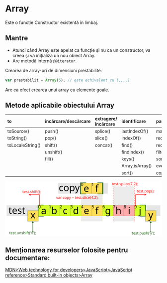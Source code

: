 # Array

Este o funcție Constructor existentă în limbaj.

## Mantre

- Atunci când Array este apelat ca funcție și nu ca un constructor, va creea și va inițializa un nou obiect Array.
- Are metodă internă `@@iterator`.

Crearea de array-uri de dimensiuni prestabilite:

```javascript
var prestabilit = Array(5); // este echivalent cu [,,,,]
```

Are ca efect crearea unui array cu elemente goale.

## Metode aplicabile obiectului Array

| to               | încărcare/descărcare | extragere/încărcare | identificare    | parcurgere/mutații | altele         | creare       |
|:-----------------|:---------------------|:--------------------|:----------------|:-------------------|:---------------|:------------ |
| toSource()       | push()               | splice()            | lastIndexOf()   | map()              | copyWithin()   | Array.from() |
| toString()       | pop()                | slice()             | indexOf()       | reduce()           |                | Array.of()   |
| toLocaleString() | shift()              | concat()            | find()          | reduceRight()      | entries()      | |
|                  | unshift()            |                     | findIndex()     | filter()           | includes()     | |
|                  | fill()               |                     | keys()          | some()             |                | |
|                  |                      |                     | Array.isArray() | every()            |                | |
|                  |                      |                     | sort()          | copyWithin()       | [@@iterator]() | |

![](operatiuniArrayuri.svg)


## Menționarea resurselor folosite pentru documentare:
[MDN>Web technology for developers>JavaScript>JavaScript reference>Standard built-in objects>Array](https://developer.mozilla.org/en-US/docs/Web/JavaScript/Reference/Global_Objects/Array?redirectlocale=en-US&redirectslug=JavaScript%2FReference%2FGlobal_Objects%2FArray)
